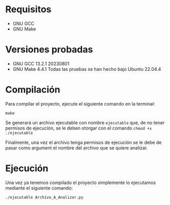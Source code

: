 # Requisitos

* GNU GCC
* GNU Make

# Versiones probadas
* GNU GCC 13.2.1 20230801
* GNU Make 4.4.1
Todas las pruebas se han hecho bajo Ubuntu 22.04.4

# Compilación

Para compilar el proyecto, ejecute el siguiente comando en la terminal:

```
make
```
Se generará un archivo ejecutable con nombre ```ejecutable``` que, de no tener permisos de ejecución, se le deben otorgar con el comando
```chmod +x ./ejecutable```

Finalmente, una vez el archivo tenga permisos de ejecución se le debe de pasar como argument el nombre del archivo que se quiere analizar.

# Ejecución

Una vez ya tenemos compilado el proyecto simplemente lo ejecutamos mediante el siguiente comando:
```
./ejecutable Archivo_A_Analizar.py
```

